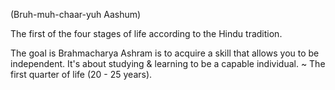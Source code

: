 (Bruh-muh-chaar-yuh Aashum)

The first of the four stages of life according to the Hindu tradition.

The goal is Brahmacharya Ashram is to acquire a skill that allows you to be independent. It's about studying & learning to be a capable individual. ~ The first quarter of life (20 - 25 years).